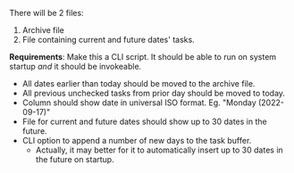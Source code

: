 There will be 2 files:
1. Archive file 
2. File containing current and future dates' tasks.

**Requirements**:
Make this a CLI script. It should be able to run on system startup *and* it should be invokeable.
- All dates earlier than today should be moved to the archive file.
- All previous unchecked tasks from prior day should be moved to today.
- Column should show date in universal ISO format.
  Eg. "Monday (2022-09-17)"
- File for current and future dates should show up to 30 dates in the future.
- CLI option to append a number of new days to the task buffer.
    - Actually, it may better for it to automatically insert up to 30 dates in the future on startup.
